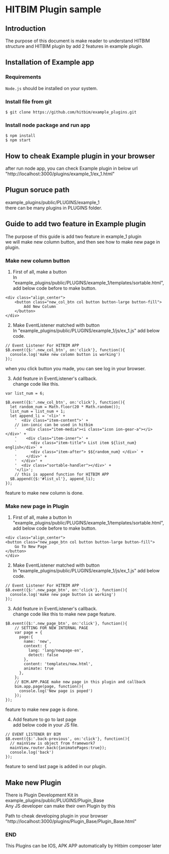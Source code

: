 # HITBIM Plugin sample

## Introduction  
The purpose of this document is make reader to understand HITBIM structure and HITBIM plugin by add 2 features in example plugin.

## Installation of Example app

### Requirements

`Node.js` should be installed on your system.

### Install file from git
`$ git clone https://github.com/hitbim/example_plugins.git `

### Install node package and run app

`$ npm install`  
`$ npm start`

## How to cheak Example plugin in your browser

after run node app, you can check Example plugin in below url  
"http://localhost:3000/plugins/example_1/ex_1.html"

## Plugun soruce path

example_plugins/public/PLUGINS/example_1  
there can be many plugins in PLUGINS folder.

## Guide to add two feature in Example plugin

The purpose of this guide is add two feature in example_1 plugin  
we will make new column button, and then see how to make new page in plugin.

### Make new column button

1. First of all, make a button  
In "example_plugins/public/PLUGINS/example_1/templates/sortable.html",  
add below code before </bim> to make button.

``` 
<div class="align_center">
    <button class="new_col_btn col button button-large button-fill">
        Add New Column
    </button>
</div>
```

2. Make EventListener matched with button  
In "example_plugins/public/PLUGINS/example_1/js/ex_1.js"
add below code.

```
// Event Listener For HITBIM APP
$B.event({$:'.new_col_btn', on:'click'}, function(){
  console.log('make new colomn button is working')
});
```

when you click button you made, you can see log in your browser.

3. Add feature in EventListener's callback.  
change code like this.
```
var list_num = 6;

$B.event({$:'.new_col_btn', on:'click'}, function(){
  let random_num = Math.floor(20 * Math.random());
  list_num = list_num + 1;
  let append_li = '<li>' +
    '  <div class="item-content">' +
    // ion-ionic can be used in hitbim
    '    <div class="item-media"><i class="icon ion-gear-a"></i></div>' +
    '    <div class="item-inner">' +
    `      <div class="item-title"> List item ${list_num} english</div>` +
    `      <div class="item-after"> $${random_num} </div>` +
    '    </div>' +
    '  </div>' +
    '  <div class="sortable-handler"></div>' +
    '</li>';
    // this is append function for HITBIM APP
  $B.append({$:'#list_ul'}, append_li);
});
```

feature to make new column is done.

### Make new page in Plugin

1. First of all, make a button 
In "example_plugins/public/PLUGINS/example_1/templates/sortable.html",  
add below code before </bim> to make button.

``` 
<div class="align_center">
<button class="new_page_btn col button button-large button-fill">
    Go To New Page
</button>
</div>
```

2. Make EventListener matched with button  
In "example_plugins/public/PLUGINS/example_1/js/ex_1.js"
add below code.

```
// Event Listener For HITBIM APP
$B.event({$:'.new_page_btn', on:'click'}, function(){
  console.log('make new page button is working')
});
```



3. Add feature in EventListener's callback.  
change code like this to make new page feature.
```
$B.event({$:'.new_page_btn', on:'click'}, function(){
    // SETTING FOR NEW INTERNAL PAGE
    var page = {
      page:{
        name: 'new',
        context: {
          lang: 'lang/newpage-en',
          detect: false
        },
        content: 'templates/new.html',
        animate: true
      },
    };
    // BIM.APP.PAGE make new page in this plugin and callback
    bim.app.page(page, function(){
      console.log('New page is poped')
    });
});
```

feature to make new page is done.

4. Add feature to go to last page  
add below code in your JS file.
```
// EVENT LISTENER BY BIM
$B.event({$:'.back-previous', on:'click'}, function(){
  // mainView is object from framework7
  mainView.router.back({animatePages:true});
  console.log('back')
});
```

feature to send last page is added in our plugin.

## Make new Plugin

There is Plugin Development Kit in  
example_plugins/public/PLUGINS/Plugin_Base  
Any JS developer can make their own Plugin by this  
  
Path to cheak developing plugin in your browser  
"http://localhost:3000/plugins/Plugin_Base/Plugin_Base.html"

### END

This Plugins can be IOS, APK APP automatically by Hitbim composer later
